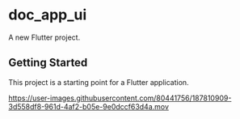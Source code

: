 # doc_app_ui

A new Flutter project.

## Getting Started

This project is a starting point for a Flutter application.



https://user-images.githubusercontent.com/80441756/187810909-3d558df8-961d-4af2-b05e-9e0dccf63d4a.mov

